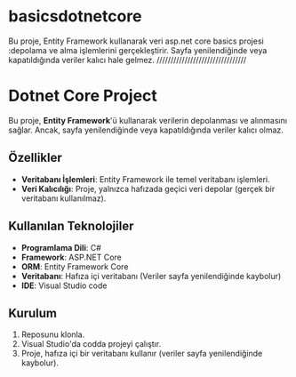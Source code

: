 # basicsdotnetcore
Bu proje, Entity Framework kullanarak veri asp.net core basics projesi :depolama ve alma işlemlerini gerçekleştirir. Sayfa yenilendiğinde veya kapatıldığında veriler kalıcı hale gelmez.
////////////////////////////////
# Dotnet Core Project

Bu proje, **Entity Framework**'ü kullanarak verilerin depolanması ve alınmasını sağlar. Ancak, sayfa yenilendiğinde veya kapatıldığında veriler kalıcı olmaz.

## Özellikler
- **Veritabanı İşlemleri**: Entity Framework ile temel veritabanı işlemleri.
- **Veri Kalıcılığı**: Proje, yalnızca hafızada geçici veri depolar (gerçek bir veritabanı kullanılmaz).

## Kullanılan Teknolojiler
- **Programlama Dili**: C#
- **Framework**: ASP.NET Core
- **ORM**: Entity Framework Core
- **Veritabanı**: Hafıza içi veritabanı (Veriler sayfa yenilendiğinde kaybolur)
- **IDE**: Visual Studio code

## Kurulum
1. Reposunu klonla.
2. Visual Studio'da codda  projeyi çalıştır.
3. Proje, hafıza içi bir veritabanı kullanır (veriler sayfa yenilendiğinde kaybolur).
